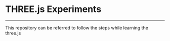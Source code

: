 # THREE.js Experiments
---

This repository can be referred to follow the steps while learning the three.js